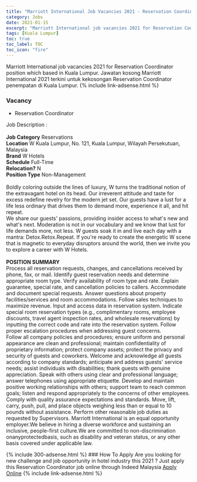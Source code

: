 ```yaml
---
title: "Marriott International Job Vacancies 2021 - Reservation Coordinator" 
category: Jobs 
date: 2021-01-15 
excerpt: "Marriott International job vacancies 2021 for Reservation Coordinator position which based in Kuala Lumpur. Jawatan kosong Marriott International 2021 terkini untuk kekosongan Reservation Coordinator penempatan di Kuala Lumpur" 
tags: [Kuala Lumpur] 
toc: true 
toc_label: TOC 
toc_icon: "fire" 
--- 
```


Marriott International job vacancies 2021 for Reservation Coordinator position which based in Kuala Lumpur. Jawatan kosong Marriott International 2021 terkini untuk kekosongan Reservation Coordinator penempatan di Kuala Lumpur. 
{% include link-adsense.html %} 
### Vacancy 
- Reservation Coordinator 
<div><p>Job Description :<br>
<br>
<b>Job Category</b> Reservations<br>
<b>Location</b> W Kuala Lumpur, No. 121, Kuala Lumpur, Wilayah Persekutuan, Malaysia
<br>
<b>Brand</b> W Hotels<br>
<b>Schedule</b> Full-Time<br>
<b>Relocation?</b> N<br>
<b>Position Type</b> Non-Management<br>
<br>
Boldly coloring outside the lines of luxury, W turns the traditional notion of the extravagant hotel on its head. Our irreverent attitude and taste for excess redefine revelry for the modern jet set. Our guests have a lust for a life less ordinary that drives them to demand more, experience it all, and hit repeat.
<br>
We share our guests' passions, providing insider access to what's new and what's next. Moderation is not in our vocabulary and we know that lust for life demands more, not less. W guests soak it in and live each day with a mantra: Detox.Retox.Repeat. If you're ready to create the energetic W scene that is magnetic to everyday disruptors around the world, then we invite you to explore a career with W Hotels.<br>
<br>
<b>POSITION SUMMARY</b>
<br>
Process all reservation requests, changes, and cancellations received by phone, fax, or mail. Identify guest reservation needs and determine appropriate room type. Verify availability of room type and rate. Explain guarantee, special rate, and cancellation policies to callers. Accommodate and document special requests. Answer questions about property facilities/services and room accommodations. Follow sales techniques to maximize revenue. Input and access data in reservation system. Indicate special room reservation types (e.g., complimentary rooms, employee discounts, travel agent inspection rates, and wholesale reservations) by inputting the correct code and rate into the reservation system. Follow proper escalation procedures when addressing guest concerns.
<br>
Follow all company policies and procedures; ensure uniform and personal appearance are clean and professional; maintain confidentiality of proprietary information; protect company assets; protect the privacy and security of guests and coworkers. Welcome and acknowledge all guests according to company standards; anticipate and address guests' service needs; assist individuals with disabilities; thank guests with genuine appreciation. Speak with others using clear and professional language; answer telephones using appropriate etiquette. Develop and maintain positive working relationships with others; support team to reach common goals; listen and respond appropriately to the concerns of other employees. Comply with quality assurance expectations and standards. Move, lift, carry, push, pull, and place objects weighing less than or equal to 10 pounds without assistance. Perform other reasonable job duties as requested by Supervisors. Marriott International is an equal opportunity employer.We believe in hiring a diverse workforce and sustaining an inclusive, people-first culture.We are committed to non-discrimination onanyprotectedbasis, such as disability and veteran status, or any other basis covered under applicable law.</p></div> 
{% include 300-adsense.html %} 
### How To Apply 
Are you looking for new challenge and job opportunity in hotel industry this 2021 ?
Just apply this Reservation Coordinator job online through Indeed Malaysia 
<a href="https://malaysia.indeed.com/viewjob?jk=65a322c5b8676d83" class="btn btn--info" target="_blank" rel="nofollow noopenner">Apply Online</a> 
{% include link-adsense.html %} 
